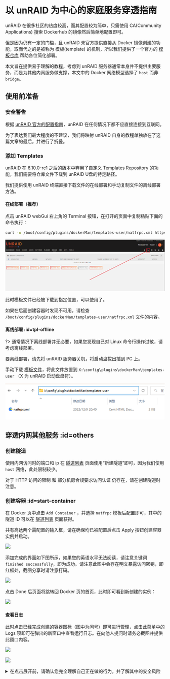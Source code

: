 # 以 unRAID 为中心的家庭服务穿透指南

unRAID 在很多社区的热度较高，而其配置较为简单，只需使用 CA(Community Applications) 搜索 Dockerhub 的镜像然后简单地配置即可。

但是因为仍有一定的门槛，且 unRAID 未官方提供直接从 Docker 镜像创建的功能，取而代之的是被称为 模板(template) 的机制，所以我们提供了一个官方的 [模板仓库](https://github.com/natfrp/unraid-docker-templates) 帮助各位简化部署。

本文旨在提供易于理解的教程，考虑到 unRAID 服务器通常本身并不提供主要服务，而是为其他内网服务做支撑，本文中的 Docker 网络模型选择了 `host` 而非 `bridge`。

## 使用前准备

### 安全警告

根据 [unRAID 官方的配置指南](https://wiki.unraid.net/index.php/Configuration_Tutorial#Security)，unRAID 在任何情况下都不应直接连接到互联网。

为了表达我们最大程度的不建议，我们将映射 unRAID 自身的教程单独放在了这篇文章的最后，并进行了折叠。

### 添加 Templates

unRAID 在 6.10.0-rc1 之后的版本中弃用了自定义 Templates Repository 的功能，我们需要将仓库文件下载到 unRAID U盘的特定路径。

我们提供使用 unRAID 终端直接下载文件的在线部署和手动复制文件的离线部署方法。

#### 在线部署（推荐）

点击 unRAID webGui 右上角的 Terminal 按钮，在打开的页面中复制粘贴下面的命令执行：

```bash
curl -o /boot/config/plugins/dockerMan/templates-user/natfrpc.xml https://nyat-static.globalslb.net/natfrp/misc/natfrpc.xml
```

![](_images/unraid-terminal-btn.png)

此时模板文件已经被下载到指定位置，可以使用了。

如果在后面创建容器时发现不可用，请检查 `/boot/config/plugins/dockerMan/templates-user/natfrpc.xml` 文件的内容。

#### 离线部署 :id=tpl-offline

?> 通常情况下离线部署并无必要，如果您发现自己对 Linux 命令行操作过敏，请考虑离线部署。

要离线部署，请先将 unRAID 服务器关机，将启动盘拔出插到 PC 上。

手动下载 [模板文件](https://nyat-static.globalslb.net/natfrp/misc/natfrpc.xml)，将此文件放置到 `X:\config\plugins\dockerMan\templates-user` （X 为 unRAID 启动盘盘符）。

![](_images/unraid-usbstick-tpl.png)

## 穿透内网其他服务 :id=others

### 创建隧道

使用内网访问时的端口和 ip 在 [隧道列表](https://www.natfrp.com/tunnel/) 页面使用“新建隧道”即可，因为我们使用 `host` 网络，此处限制较少。

对于 HTTP 访问的限制 和 部分机房合规要求访问认证 仍存在，请在创建隧道时注意。

### 创建容器 :id=start-container

 在 Docker 页中点击 `Add Container` ，并选择 `natfrpc` 模板后配置即可，其中的 隧道 ID 可以在 [隧道列表](https://www.natfrp.com/tunnel/) 页面获得。

 共有高达两个需配置的输入框，请在确保均已被配置后点击 Apply 按钮创建容器实例并启动。

 ![](_images/unraid-add-container.png)

 添加完成的界面如下图所示，如果您的英语水平无法阅读，请注意关键词 `finished successfully`，即为成功。请注意此图中会存在明文暴露访问密钥，即红框处，截图分享时请注意打码。

 ![](_images/unraid-add-done.png)

 点击 Done 后页面将跳转回 Docker 页的首页，此时即可看到新创建的实例：

 ![](_images/unraid-running-container.png)

#### 查看日志

 此时点击已经完成创建的容器图标（图中为问号）即可进行管理，点击此菜单中的 Logs 项即可在弹出的新窗口中查看运行日志。在向他人提问时请务必截图并提供此窗口内容。

 ![](_images/unraid-log-dropdown.png)

 ![](_images/unraid-log-window.png)

<details id='unraid-self'>
<summary>在点击展开前，请确认您完全理解自己正在做的行为，并了解其中的安全风险</summary>

## 穿透 unRAID web 控制台

!> 请在阅读前完全理解自己正在做的行为，并了解其中的安全风险

!> 下面所有的内容均为文档作者半梦半醒的呓语，操作会导致巨大的安全风险，您**不应**照做

### 设置隧道

因为我们的模板使用 `host` 网络模型，我们只需在创建隧道时将 本地 IP 设置为 `127.0.0.1`，本地端口 设置为 `80` 即可。

但请注意，不要选择一个不支持 HTTPS 的节点使用。

unRAID 不提供 HTTPS 控制台，因为我们的大部分节点均不允许使用 HTTP 访问，请将 自动 HTTPS 配置项设为 自动 或您使用的域名。

为了给 unRAID 提供保护，您**不得**将访问密码留空，且**必须**在此处填写一个足够强的长密码。

### 创建容器

参考上面的 [运行隧道](#start-container) 即可。

### 访问隧道

在运行隧道后，我们就可以在日志中得到访问地址了，此处以 `114.5.1.4:1919` 为例。

因为我们打开了访问认证（即设置了访问密码），您需要首先打开 `https://114.5.1.4:1919` 并在此页面进行登录。

在登录后，使用 `https://114.5.1.4:1919/Main` 即可访问您的控制台。

?> 因为 unRAID 控制台的自动跳转功能，使用 `https://114.5.1.4:1919/` 会被跳转到 `http://114.5.1.4:1919/Main` （没有 s）从而无法访问，所以请务必访问 `https://114.5.1.4:1919/Main`

</details>
